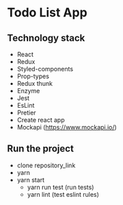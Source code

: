 # Todo List App

## Technology stack

- React
- Redux
- Styled-components
- Prop-types
- Redux thunk
- Enzyme
- Jest
- EsLint
- Pretier
- Create react app
- Mockapi (https://www.mockapi.io/)

## Run the project

- clone repository_link
- yarn
- yarn start
  - yarn run test (run tests)
  - yarn lint (test eslint rules)
